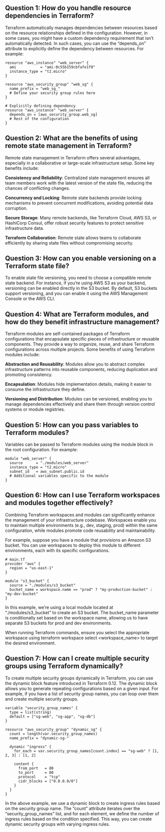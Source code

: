## Question 1: How do you handle resource dependencies in Terraform?
Terraform automatically manages dependencies between resources based on the resource relationships defined in the configuration. However, in some cases, you might have a custom dependency requirement that isn’t automatically detected. In such cases, you can use the “depends_on” attribute to explicitly define the dependency between resources. For example:
```
resource "aws_instance" "web_server" {
  ami           = "ami-0c55b159cbfafe1f0"
  instance_type = "t2.micro"
}

resource "aws_security_group" "web_sg" {
  name_prefix = "web_sg_"
  # Define your security group rules here
}

# Explicitly defining dependency
resource "aws_instance" "web_server" {
  depends_on = [aws_security_group.web_sg]
  # Rest of the configuration
}
```

## Question 2: What are the benefits of using remote state management in Terraform?
Remote state management in Terraform offers several advantages, especially in a collaborative or large-scale infrastructure setup. Some key benefits include:

**Consistency and Reliability**: Centralized state management ensures all team members work with the latest version of the state file, reducing the chances of conflicting changes.

**Concurrency and Locking**: Remote state backends provide locking mechanisms to prevent concurrent modifications, avoiding potential data corruption.

**Secure Storage**: Many remote backends, like Terraform Cloud, AWS S3, or HashiCorp Consul, offer robust security features to protect sensitive infrastructure data.

**Terraform Collaboration**: Remote state allows teams to collaborate efficiently by sharing state files without compromising security.

## Question 3: How can you enable versioning on a Terraform state file?
To enable state file versioning, you need to choose a compatible remote state backend. For instance, if you’re using AWS S3 as your backend, versioning can be enabled directly in the S3 bucket. By default, S3 buckets support versioning, and you can enable it using the AWS Management Console or the AWS CLI.

## Question 4: What are Terraform modules, and how do they benefit infrastructure management?
Terraform modules are self-contained packages of Terraform configurations that encapsulate specific pieces of infrastructure or reusable components. They provide a way to organize, reuse, and share Terraform configurations across multiple projects. Some benefits of using Terraform modules include:

**Abstraction and Reusability**: Modules allow you to abstract complex infrastructure patterns into reusable components, reducing duplication and promoting consistency.

**Encapsulation**: Modules hide implementation details, making it easier to consume the infrastructure they define.

**Versioning and Distribution**: Modules can be versioned, enabling you to manage dependencies effectively and share them through version control systems or module registries.

## Question 5: How can you pass variables to Terraform modules?
Variables can be passed to Terraform modules using the module block in the root configuration. For example:
```
module "web_server" {
  source      = "./modules/web_server"
  instance_type = "t2.micro"
  subnet_id   = aws_subnet.public.id
  # Additional variables specific to the module
}
```

## Question 6: How can I use Terraform workspaces and modules together effectively?
Combining Terraform workspaces and modules can significantly enhance the management of your infrastructure codebase. Workspaces enable you to maintain multiple environments (e.g., dev, staging, prod) within the same configuration, while modules promote code reusability and maintainability.

For example, suppose you have a module that provisions an Amazon S3 bucket. You can use workspaces to deploy this module to different environments, each with its specific configurations.
```
# main.tf
provider "aws" {
  region = "us-east-1"
}

module "s3_bucket" {
  source = "./modules/s3_bucket"
  bucket_name = workspace.name == "prod" ? "my-production-bucket" : "my-dev-bucket"
}
```
In this example, we’re using a local module located at “./modules/s3_bucket” to create an S3 bucket. The bucket_name parameter is conditionally set based on the workspace name, allowing us to have separate S3 buckets for prod and dev environments.

When running Terraform commands, ensure you select the appropriate workspace using terraform workspace select <workspace_name> to target the desired environment.

## Question 7: How can I create multiple security groups using Terraform dynamically?
To create multiple security groups dynamically in Terraform, you can use the dynamic block feature introduced in Terraform 0.12. The dynamic block allows you to generate repeating configurations based on a given input. For example, if you have a list of security group names, you can loop over them and create multiple security groups.
```
variable "security_group_names" {
  type = list(string)
  default = ["sg-web", "sg-app", "sg-db"]
}

resource "aws_security_group" "dynamic_sg" {
  count = length(var.security_group_names)
  name_prefix = "dynamic-sg-"

  dynamic "ingress" {
    for_each = var.security_group_names[count.index] == "sg-web" ? [1, 2, 3] : [1, 2]

    content {
      from_port   = 80
      to_port     = 80
      protocol    = "tcp"
      cidr_blocks = ["0.0.0.0/0"]
    }
  }
}
```

In the above example, we use a dynamic block to create ingress rules based on the security group name. The “count” attribute iterates over the “security_group_names” list, and for each element, we define the number of ingress rules based on the condition specified. This way, you can create dynamic security groups with varying ingress rules.
